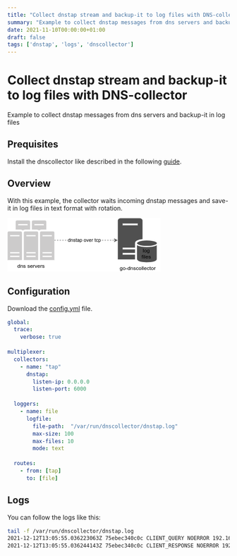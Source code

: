 ```yaml
---
title: "Collect dnstap stream and backup-it to log files with DNS-collector"
summary: "Example to collect dnstap messages from dns servers and backup-it in log files"
date: 2021-11-10T00:00:00+01:00
draft: false
tags: ['dnstap', 'logs', 'dnscollector']
---
```


# Collect dnstap stream and backup-it to log files with DNS-collector

Example to collect dnstap messages from dns servers and backup-it in log files

## Prequisites

Install the dnscollector like described in the following [guide](https://dmachard.github.io/posts/0007-dnscollector-install-binary/).

## Overview

With this example, the collector waits incoming dnstap messages and save-it in log files in text format with rotation.

![overview dnstap](/images/0034/use-case-1.png)

## Configuration

Download the [config.yml](https://github.com/dmachard/go-dnscollector/blob/main/example-config/use-case-1.yml) file. 

```yaml
global:
  trace:
    verbose: true

multiplexer:
  collectors:
    - name: "tap"
      dnstap:
        listen-ip: 0.0.0.0
        listen-port: 6000

  loggers:
    - name: file
      logfile:
        file-path:  "/var/run/dnscollector/dnstap.log"
        max-size: 100
        max-files: 10
        mode: text

  routes:
    - from: [tap]
      to: [file]
```

## Logs

You can follow the logs like this:

```bash
tail -f /var/run/dnscollector/dnstap.log
2021-12-12T13:05:55.036223063Z 75ebec340c0c CLIENT_QUERY NOERROR 192.168.1.12 39200 INET UDP 49b ns1-1.akamaitech.net AAAA 0.000000
2021-12-12T13:05:55.036244143Z 75ebec340c0c CLIENT_RESPONSE NOERROR 192.168.1.12 39200 INET UDP 115b ns1-1.akamaitech.net AAAA 0.000021
```